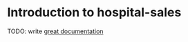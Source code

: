# Introduction to hospital-sales

TODO: write [great documentation](http://jacobian.org/writing/what-to-write/)
